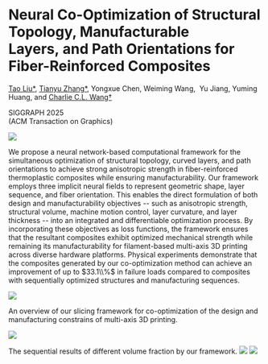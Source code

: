 # Neural Co-Optimization of Structural Topology, Manufacturable Layers, and Path Orientations for Fiber​-Reinforced Composites
[Tao Liu\*](#), [Tianyu Zhang\*](https://zhangty019.github.io/), Yongxue Chen, Weiming Wang,  Yu Jiang, Yuming Huang, and [Charlie C.L. Wang†](https://mewangcl.github.io/)

SIGGRAPH 2025   
(ACM Transaction on Graphics)

![](https://ryantaoliu.github.io/NeuralTOMO/images/1.jpg)

We propose a neural network-based computational framework for the simultaneous optimization of structural topology, curved layers, and path orientations to achieve strong anisotropic strength in fiber-reinforced thermoplastic composites while ensuring manufacturability. Our framework employs three implicit neural fields to represent geometric shape, layer sequence, and fiber orientation. This enables the direct formulation of both design and manufacturability objectives -- such as anisotropic strength, structural volume, machine motion control, layer curvature, and layer thickness -- into an integrated and differentiable optimization process. By incorporating these objectives as loss functions, the framework ensures that the resultant composites exhibit optimized mechanical strength while remaining its manufacturability for filament-based multi-axis 3D printing across diverse hardware platforms. Physical experiments demonstrate that the composites generated by our co-optimization method can achieve an improvement of up to $33.1\\%$ in failure loads compared to composites with sequentially optimized structures and manufacturing sequences.

![](https://ryantaoliu.github.io/NeuralTOMO/images/2.jpg)

An overview of our slicing framework for co-optimization of the design and manufacturing constrains of multi-axis 3D printing.

![](https://ryantaoliu.github.io/NeuralTOMO/images/3.jpg)

The ​sequential results of different volume fraction by our framework.
![](https://ryantaoliu.github.io/NeuralTOMO/images/manchester.png) ![](https://ryantaoliu.github.io/NeuralTOMO/images/DML_logo.png)
